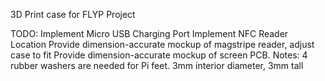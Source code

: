 3D Print case for FLYP Project

TODO:
	Implement Micro USB Charging Port
	Implement NFC Reader Location
	Provide dimension-accurate mockup of magstripe reader, adjust case to fit
	Provide dimension-accurate mockup of screen PCB.
Notes:
	4 rubber washers are needed for Pi feet. 3mm interior diameter, 3mm tall

